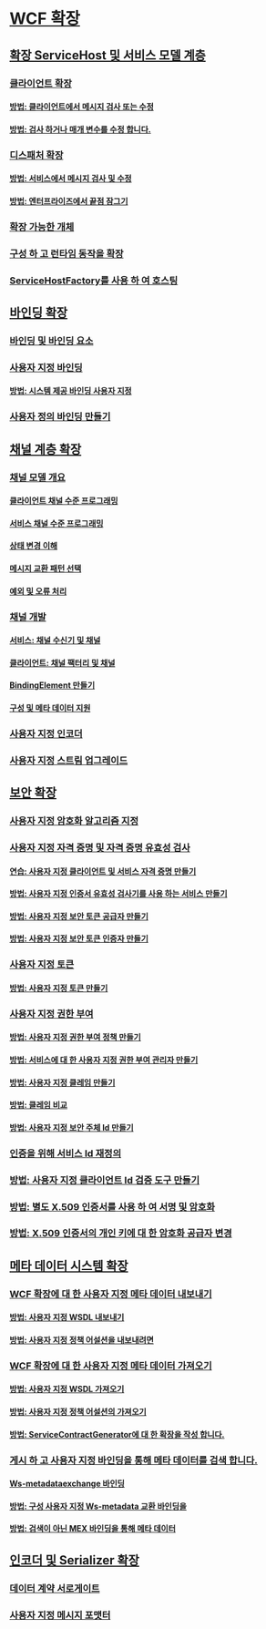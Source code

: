 # [WCF 확장](extending-wcf.md)
## [확장 ServiceHost 및 서비스 모델 계층](extending-servicehost-and-the-service-model-layer.md)
### [클라이언트 확장](extending-clients.md)
#### [방법: 클라이언트에서 메시지 검사 또는 수정](how-to-inspect-or-modify-messages-on-the-client.md)
#### [방법: 검사 하거나 매개 변수를 수정 합니다.](how-to-inspect-or-modify-parameters.md)
### [디스패처 확장](extending-dispatchers.md)
#### [방법: 서비스에서 메시지 검사 및 수정](how-to-inspect-and-modify-messages-on-the-service.md)
#### [방법: 엔터프라이즈에서 끝점 잠그기](how-to-lock-down-endpoints-in-the-enterprise.md)
### [확장 가능한 개체](extensible-objects.md)
### [구성 하 고 런타임 동작을 확장](configuring-and-extending-the-runtime-with-behaviors.md)
### [ServiceHostFactory를 사용 하 여 호스팅](extending-hosting-using-servicehostfactory.md)
## [바인딩 확장](extending-bindings.md)
### [바인딩 및 바인딩 요소](bindings-and-binding-elements.md)
### [사용자 지정 바인딩](custom-bindings.md)
#### [방법: 시스템 제공 바인딩 사용자 지정](how-to-customize-a-system-provided-binding.md)
### [사용자 정의 바인딩 만들기](creating-user-defined-bindings.md)
## [채널 계층 확장](extending-the-channel-layer.md)
### [채널 모델 개요](channel-model-overview.md)
#### [클라이언트 채널 수준 프로그래밍](client-channel-level-programming.md)
#### [서비스 채널 수준 프로그래밍](service-channel-level-programming.md)
#### [상태 변경 이해](understanding-state-changes.md)
#### [메시지 교환 패턴 선택](choosing-a-message-exchange-pattern.md)
#### [예외 및 오류 처리](handling-exceptions-and-faults.md)
### [채널 개발](developing-channels.md)
#### [서비스: 채널 수신기 및 채널](service-channel-listeners-and-channels.md)
#### [클라이언트: 채널 팩터리 및 채널](client-channel-factories-and-channels.md)
#### [BindingElement 만들기](creating-a-bindingelement.md)
#### [구성 및 메타 데이터 지원](configuration-and-metadata-support.md)
### [사용자 지정 인코더](custom-encoders.md)
### [사용자 지정 스트림 업그레이드](custom-stream-upgrades.md)
## [보안 확장](extending-security.md)
### [사용자 지정 암호화 알고리즘 지정](specifying-a-custom-crypto-algorithm.md)
### [사용자 지정 자격 증명 및 자격 증명 유효성 검사](custom-credential-and-credential-validation.md)
#### [연습: 사용자 지정 클라이언트 및 서비스 자격 증명 만들기](walkthrough-creating-custom-client-and-service-credentials.md)
#### [방법: 사용자 지정 인증서 유효성 검사기를 사용 하는 서비스 만들기](how-to-create-a-service-that-employs-a-custom-certificate-validator.md)
#### [방법: 사용자 지정 보안 토큰 공급자 만들기](how-to-create-a-custom-security-token-provider.md)
#### [방법: 사용자 지정 보안 토큰 인증자 만들기](how-to-create-a-custom-security-token-authenticator.md)
### [사용자 지정 토큰](custom-tokens.md)
#### [방법: 사용자 지정 토큰 만들기](how-to-create-a-custom-token.md)
### [사용자 지정 권한 부여](custom-authorization.md)
#### [방법: 사용자 지정 권한 부여 정책 만들기](how-to-create-a-custom-authorization-policy.md)
#### [방법: 서비스에 대 한 사용자 지정 권한 부여 관리자 만들기](how-to-create-a-custom-authorization-manager-for-a-service.md)
#### [방법: 사용자 지정 클레임 만들기](how-to-create-a-custom-claim.md)
#### [방법: 클레임 비교](how-to-compare-claims.md)
#### [방법: 사용자 지정 보안 주체 Id 만들기](how-to-create-a-custom-principal-identity.md)
### [인증을 위해 서비스 Id 재정의](overriding-the-identity-of-a-service-for-authentication.md)
### [방법: 사용자 지정 클라이언트 Id 검증 도구 만들기](how-to-create-a-custom-client-identity-verifier.md)
### [방법: 별도 X.509 인증서를 사용 하 여 서명 및 암호화](how-to-use-separate-x-509-certificates-for-signing-and-encryption.md)
### [방법: X.509 인증서의 개인 키에 대 한 암호화 공급자 변경](change-cryptographic-provider-x509-certificate-private-key.md)
## [메타 데이터 시스템 확장](extending-the-metadata-system.md)
### [WCF 확장에 대 한 사용자 지정 메타 데이터 내보내기](exporting-custom-metadata-for-a-wcf-extension.md)
#### [방법: 사용자 지정 WSDL 내보내기](how-to-export-custom-wsdl.md)
#### [방법: 사용자 지정 정책 어설션을 내보내려면](how-to-export-custom-policy-assertions.md)
### [WCF 확장에 대 한 사용자 지정 메타 데이터 가져오기](importing-custom-metadata-for-a-wcf-extension.md)
#### [방법: 사용자 지정 WSDL 가져오기](how-to-import-custom-wsdl.md)
#### [방법: 사용자 지정 정책 어설션의 가져오기](how-to-import-custom-policy-assertions.md)
#### [방법: ServiceContractGenerator에 대 한 확장을 작성 합니다.](how-to-write-an-extension-for-the-servicecontractgenerator.md)
### [게시 하 고 사용자 지정 바인딩을 통해 메타 데이터를 검색 합니다.](publishing-and-retrieving-metadata-over-a-custom-binding.md)
#### [Ws-metadataexchange 바인딩](ws-metadataexchange-bindings.md)
#### [방법: 구성 사용자 지정 Ws-metadata 교환 바인딩을](how-to-configure-a-custom-ws-metadata-exchange-binding.md)
#### [방법: 검색이 아닌 MEX 바인딩을 통해 메타 데이터](how-to-retrieve-metadata-over-a-non-mex-binding.md)
## [인코더 및 Serializer 확장](extending-encoders-and-serializers.md)
### [데이터 계약 서로게이트](data-contract-surrogates.md)
### [사용자 지정 메시지 포맷터](custom-message-formatters.md)
